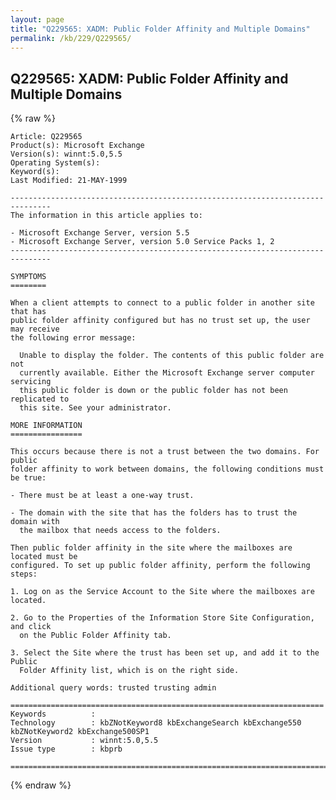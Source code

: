 ```yaml
---
layout: page
title: "Q229565: XADM: Public Folder Affinity and Multiple Domains"
permalink: /kb/229/Q229565/
---
```


## Q229565: XADM: Public Folder Affinity and Multiple Domains

{% raw %}

	Article: Q229565
	Product(s): Microsoft Exchange
	Version(s): winnt:5.0,5.5
	Operating System(s): 
	Keyword(s): 
	Last Modified: 21-MAY-1999
	
	-------------------------------------------------------------------------------
	The information in this article applies to:
	
	- Microsoft Exchange Server, version 5.5 
	- Microsoft Exchange Server, version 5.0 Service Packs 1, 2 
	-------------------------------------------------------------------------------
	
	SYMPTOMS
	========
	
	When a client attempts to connect to a public folder in another site that has
	public folder affinity configured but has no trust set up, the user may receive
	the following error message:
	
	  Unable to display the folder. The contents of this public folder are not
	  currently available. Either the Microsoft Exchange server computer servicing
	  this public folder is down or the public folder has not been replicated to
	  this site. See your administrator.
	
	MORE INFORMATION
	================
	
	This occurs because there is not a trust between the two domains. For public
	folder affinity to work between domains, the following conditions must be true:
	
	- There must be at least a one-way trust.
	
	- The domain with the site that has the folders has to trust the domain with
	  the mailbox that needs access to the folders.
	
	Then public folder affinity in the site where the mailboxes are located must be
	configured. To set up public folder affinity, perform the following steps:
	
	1. Log on as the Service Account to the Site where the mailboxes are located.
	
	2. Go to the Properties of the Information Store Site Configuration, and click
	  on the Public Folder Affinity tab.
	
	3. Select the Site where the trust has been set up, and add it to the Public
	  Folder Affinity list, which is on the right side.
	
	Additional query words: trusted trusting admin
	
	======================================================================
	Keywords          :  
	Technology        : kbZNotKeyword8 kbExchangeSearch kbExchange550 kbZNotKeyword2 kbExchange500SP1
	Version           : winnt:5.0,5.5
	Issue type        : kbprb
	
	=============================================================================
	

{% endraw %}
